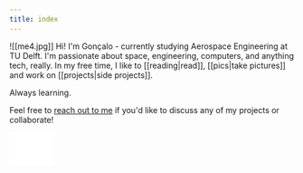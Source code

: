 ```yaml
---
title: index
---
```


![[me4.jpg]]
Hi! I'm Gonçalo - currently studying Aerospace Engineering at TU Delft. I'm passionate about space, engineering, computers, and anything tech, really. In my free time, I like to [[reading|read]], [[pics|take pictures]] and work on [[projects|side projects]].

Always learning.

Feel free to [reach out to me](contact) if you'd like to discuss any of my projects or collaborate!


<!-- <p style="clear:both;"></p> -->

<!-- <iframe src="projects" width="45%" height="500px" style="border-radius: 10px;"></iframe> -->


<!-- <div style="width: 5px; height: 20pt;"></div> -->

<div align="left" id="logo">
  <img src="attachments/me/Logo_white.png" width="15%">
</div>

<script>
  document.addEventListener('themechange', (e) => {
    const logo = document.getElementById('logo').querySelector('img')
    logo.src = `attachments/me/logo_${e.detail.theme === 'light' ? 'white' : 'black'}.png`
  })
</script>





<!-- ## Projects

### [[wavewings|WaveWings]]

<span style="font-size: 10; font-style: italic;">January 2020</span>

Lorem ipsum dolor sit amet, consectetur adipiscing elit, sed do eiusmod tempor incididunt ut labore et dolore magna aliqua.

### [[rebo|Project REBO]]

<span style="font-size: 10; font-style: italic;">January 2020</span>

Lorem ipsum dolor sit amet, consectetur adipiscing elit, sed do eiusmod tempor incididunt ut labore et dolore magna aliqua.


### [[social-media|Social Media Bot]]

<span style="font-size: 10; font-style: italic;">January 2020</span>

Lorem ipsum dolor sit amet, consectetur adipiscing elit, sed do eiusmod tempor incididunt ut labore et dolore magna aliqua.

### [[chatbot|Teaching a Chatbot Domain-Specific Knowledge]]

<span style="font-size: 10; font-style: italic;">January 2020</span>

Lorem ipsum dolor sit amet, consectetur adipiscing elit, sed do eiusmod tempor incididunt ut labore et dolore magna aliqua.

### [[neuroevolution|Neuroevolution From Scratch]]

<span style="font-size: 10; font-style: italic;">January 2020</span>

Lorem ipsum dolor sit amet, consectetur adipiscing elit, sed do eiusmod tempor incididunt ut labore et dolore magna aliqua.

### [[hacking-cars|Hacking Cars]]

<span style="font-size: 10; font-style: italic;">January 2020</span>

Lorem ipsum dolor sit amet, consectetur adipiscing elit, sed do eiusmod tempor incididunt ut labore et dolore magna aliqua.

### [[ecssmet|ECSSMET]]

<span style="font-size: 10; font-style: italic;">January 2020</span>

Lorem ipsum dolor sit amet, consectetur adipiscing elit, sed do eiusmod tempor incididunt ut labore et dolore magna aliqua.

### [[rocketry|Delft Aerospace Rocket Engineering]]

<span style="font-size: 10; font-style: italic;">January 2020</span>

Lorem ipsum dolor sit amet, consectetur adipiscing elit, sed do eiusmod tempor incididunt ut labore et dolore magna aliqua. -->
